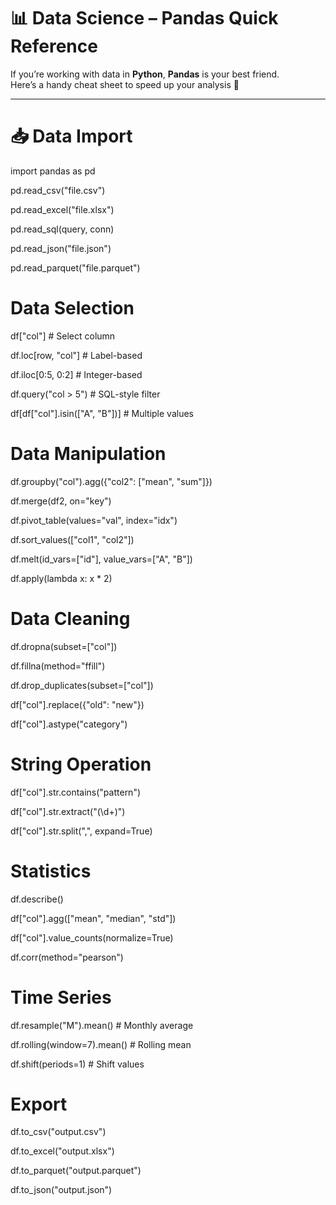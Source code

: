 
# 📊 Data Science – Pandas Quick Reference

If you’re working with data in **Python**, **Pandas** is your best friend.  
Here’s a handy cheat sheet to speed up your analysis 🚀  

---

# 📥 Data Import

import pandas as pd

pd.read_csv("file.csv")

pd.read_excel("file.xlsx")

pd.read_sql(query, conn)

pd.read_json("file.json")

pd.read_parquet("file.parquet")

   

#    Data Selection

df["col"]                          # Select column

df.loc[row, "col"]                 # Label-based

df.iloc[0:5, 0:2]                  # Integer-based

df.query("col > 5")                # SQL-style filter

df[df["col"].isin(["A", "B"])]     # Multiple values


# Data Manipulation
df.groupby("col").agg({"col2": ["mean", "sum"]})

df.merge(df2, on="key")

df.pivot_table(values="val", index="idx")

df.sort_values(["col1", "col2"])

df.melt(id_vars=["id"], value_vars=["A", "B"])

df.apply(lambda x: x * 2)

# Data Cleaning
df.dropna(subset=["col"])

df.fillna(method="ffill")

df.drop_duplicates(subset=["col"])

df["col"].replace({"old": "new"})

df["col"].astype("category")

# String Operation
df["col"].str.contains("pattern")

df["col"].str.extract("(\d+)")

df["col"].str.split(",", expand=True)


# Statistics
df.describe()

df["col"].agg(["mean", "median", "std"])

df["col"].value_counts(normalize=True)

df.corr(method="pearson")

# Time Series
df.resample("M").mean()        # Monthly average

df.rolling(window=7).mean()    # Rolling mean

df.shift(periods=1)            # Shift values

# Export

df.to_csv("output.csv")

df.to_excel("output.xlsx")

df.to_parquet("output.parquet")
  
df.to_json("output.json")




